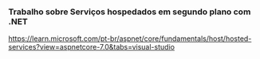 ### Trabalho sobre Serviços hospedados em segundo plano com .NET
https://learn.microsoft.com/pt-br/aspnet/core/fundamentals/host/hosted-services?view=aspnetcore-7.0&tabs=visual-studio
